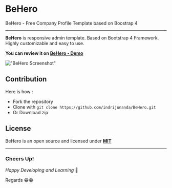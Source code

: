 # BeHero

BeHero - Free Company Profile Template based on Boostrap 4

-----------------------------------------------------------------

**BeHero** is responsive admin template. Based on Bootstrap 4 Framework. Highly customizable and easy to use.

**You can review it on [BeHero - Demo](https://indrijunanda.github.io/BeHero/)**

!["BeHero Screenshot"](https://indrijunanda.github.io/BeHero/assets/img/screenshots/Screenshot1.png "BeHero Screenshot")

## Contribution 

Here is how : 

- Fork the repository
- Clone with ```git clone https://github.com/indrijunanda/BeHero.git```
- Or Download zip


## License

BeHero is an open source and licensed under **[MIT](http://opensource.org/licenses/MIT)**


-------------------
### Cheers Up!

*Happy Developing and Learning* 💪



Regards 😁😁


